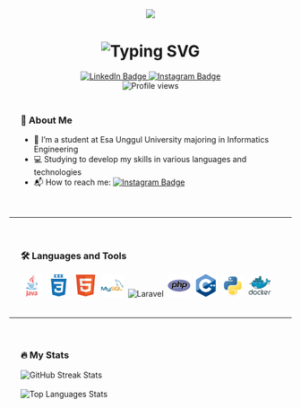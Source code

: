 <div id="header" align="center">
  <img src="https://media0.giphy.com/media/v1.Y2lkPTc5MGI3NjExMWdqOXpjbnZpYjAzaGV2Y3phbDlmNDhycGxwdDAwOGl3MWs0dzRyZiZlcD12MV9pbnRlcm5hbF9naWZfYnlfaWQmY3Q9Zw/skVe8kyj61sqS0RlSZ/giphy.gif" width="500"/>

<div align="center">
    <h1><img src="https://readme-typing-svg.herokuapp.com?font=Roboto+mono&size=30&duration=3000&color=ff0000&center=true&vCenter=true&width=435&lines=Hi..+I'm+Rizky;Welcome+to..;..my+Github..;" alt="Typing SVG"/></h1>
</div>
  
<div id="badges">
  <a href="https://www.linkedin.com/in/rizky-dwi-ba77702a2/">
    <img src="https://img.shields.io/badge/LinkedIn-blue?style=for-the-badge&logo=linkedin&logoColor=white" alt="LinkedIn Badge"/>
  </a>
  <a href="https://www.instagram.com/rizkydnz">
    <img src="https://img.shields.io/badge/Instagram-E4405F?style=for-the-badge&logo=instagram&logoColor=white" alt="Instagram Badge"/>
  </a>
<div id="badges">
  <img src="https://komarev.com/ghpvc/?username=rizkydnz&style=flat-square&color=blue" alt="Profile views"/>
</div>
</div>
</div>

<section style="padding: 20px;">
  <h3>🚀 About Me</h3>
  <ul>
    <li>🏫 I’m a student at Esa Unggul University majoring in Informatics Engineering</li>
    <li>💻 Studying to develop my skills in various languages ​​and technologies</li>
    <li>📬 How to reach me:
      <a href="https://www.instagram.com/rizkydnz">
        <img src="https://img.shields.io/badge/Instagram-E4405F?style=flat&logo=Instagram&logoColor=white" alt="Instagram Badge"/>
      </a>
    </li>
  </ul>
</section>

<hr/>

<section style="padding: 20px;">
  <h3>🛠️ Languages and Tools</h3>
  <div>
    <img src="https://github.com/devicons/devicon/blob/master/icons/java/java-original-wordmark.svg" title="Java" alt="Java" width="40" height="40"/>&nbsp;
    <img src="https://github.com/devicons/devicon/blob/master/icons/css3/css3-plain-wordmark.svg" title="CSS3" alt="CSS" width="40" height="40"/>&nbsp;
    <img src="https://github.com/devicons/devicon/blob/master/icons/html5/html5-original.svg" title="HTML5" alt="HTML" width="40" height="40"/>&nbsp;
    <img src="https://github.com/devicons/devicon/blob/master/icons/mysql/mysql-original-wordmark.svg" title="MySQL" alt="MySQL" width="40" height="40"/>&nbsp;
    <img src="https://upload.wikimedia.org/wikipedia/commons/9/9a/Laravel.svg" title="Laravel" alt="Laravel" width="40" height="40"/>&nbsp;
    <img src="https://github.com/devicons/devicon/blob/master/icons/php/php-original.svg" title="PHP" alt="PHP" width="40" height="40"/>&nbsp;
    <img src="https://github.com/devicons/devicon/blob/master/icons/cplusplus/cplusplus-original.svg" title="C++" alt="C++" width="40" height="40"/>&nbsp;
    <img src="https://github.com/devicons/devicon/blob/master/icons/python/python-original.svg" title="Python" alt="Python" width="40" height="40"/>&nbsp;
    <img src="https://raw.githubusercontent.com/devicons/devicon/master/icons/docker/docker-original-wordmark.svg" title="Docker" alt="Docker" width="40" height="40"/>&nbsp;
  </div>
</section>

<hr/>

<section style="padding: 20px;">
  <h3>🔥 My Stats</h3>
  <div>
    <img src="https://nirzak-streak-stats.vercel.app/?user=rizkydnz&theme=dark&background=000000" alt="GitHub Streak Stats"/>
  </div>
    <br/>
  <div>
    <img src="https://github-readme-stats.vercel.app/api/top-langs/?username=rizkydnz&layout=compact&theme=vision-friendly-dark" alt="Top Languages Stats"/>
  </div>
</section>
